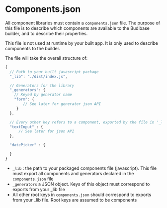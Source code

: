 # Components.json

All component libraries must contain a `components.json` file. The purpose of this file is to describe which components are available to the Budibase builder, and to describe their properties.

This file is not used at runtime by your built app. It is only used to describe components to the builder.

The file will take the overall structure of:

```javascript
{
  // Path to your built javascript package 
  "_lib": "./dist/index.js", 

  // Generators for the library 
  "_generators": {
    // Keyed by generator name 
    "form": {
        // See later for generator json API 
     }
  },

  // Every other key refers to a component, exported by the file in '_lib'  
  "textInput" : {
      // See later for json API 
  },

  "datePicker" : {

  }
}
```

* `_lib` : the path to your packaged components file \(javascript\). This file must export all components and generators declared in the `components.json` file
* `_generators` a JSON object. Keys of this object must correspond to exports from your \_lib file
* All other root keys in `components.json` should correspond to exports from your \_lib file. Root keys are assumed to be components

